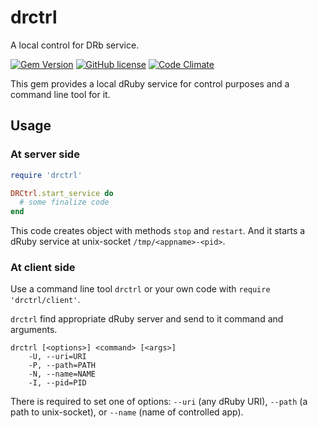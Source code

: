 # drctrl

A local control for DRb service.

[![Gem Version](https://badge.fury.io/rb/drctrl.svg)](http://badge.fury.io/rb/drctrl)
[![GitHub license](https://img.shields.io/badge/license-LGPLv3-orange.svg?style=flat)](https://raw.githubusercontent.com/shikhalev/drctrl/master/LICENSE)
[![Code Climate](https://codeclimate.com/github/shikhalev/drctrl/badges/gpa.svg)](https://codeclimate.com/github/shikhalev/drctrl)

This gem provides a local dRuby service for control purposes and a command line
tool for it.

## Usage

### At server side

```Ruby
require 'drctrl'

DRCtrl.start_service do
  # some finalize code
end
```

This code creates object with methods `stop` and `restart`. And it starts
a dRuby service at unix-socket `/tmp/<appname>-<pid>`.

### At client side

Use a command line tool `drctrl` or your own code with
`require 'drctrl/client'`.

`drctrl` find appropriate dRuby server and send to it command and arguments.

```
drctrl [<options>] <command> [<args>]
    -U, --uri=URI
    -P, --path=PATH
    -N, --name=NAME
    -I, --pid=PID
```

There is required to set one of options: `--uri` (any dRuby URI), `--path`
(a path to unix-socket), or `--name` (name of controlled app).
